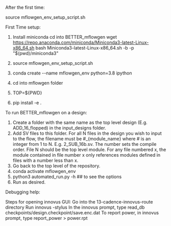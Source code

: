 After the first time: 

source mflowgen_env_setup_script.sh

First Time setup:

1. Install miniconda
	cd into BETTER_mflowgen
	wget https://repo.anaconda.com/miniconda/Miniconda3-latest-Linux-x86_64.sh
	bash Miniconda3-latest-Linux-x86_64.sh -b -p "$(pwd)/miniconda3"


2. source mflowgen_env_setup_script.sh
3. conda create --name mflowgen_env python=3.8 ipython
4. cd into mflowgen folder
5. TOP=${PWD}
6. pip install -e .

To run BETTER_mflowgen on a design:

1. Create a folder with the same name as the top level design (E.g. ADD_16_flopped) in the input_designs folder. 
2. Add SV files to this folder. For all N files in the design you wish to input to the flow, the filename must be #_{module_name} where # is an integer from 1 to N. E.g. 2_SUB_16b.sv.
	The number sets the compile order. File N should be the top level module. For any file numbered x, the module contained in file number x only references
	modules defined in files with a number less than x. 
3. Go back to the top level of the repository. 
4. conda activate mflowgen_env
5. python3 automated_run.py -h ## to see the options
6. Run as desired. 


Debugging help: 

Steps for opening innovus GUI:
Go into the 13-cadence-innovus-route directory
Run innovus -stylus
In the innovus prompt, type read_db checkpoints/design.checkpoint/save.enc.dat
To report power, in innovus prompt, type report_power > power.rpt


